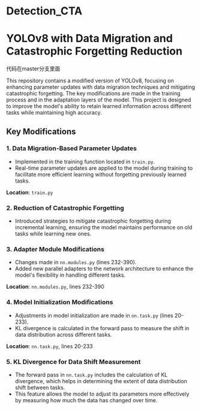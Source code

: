 # Detection_CTA
# YOLOv8 with Data Migration and Catastrophic Forgetting Reduction

代码在master分支里面


This repository contains a modified version of YOLOv8, focusing on enhancing parameter updates with data migration techniques and mitigating catastrophic forgetting. The key modifications are made in the training process and in the adaptation layers of the model. This project is designed to improve the model's ability to retain learned information across different tasks while maintaining high accuracy.

## Key Modifications

### 1. **Data Migration-Based Parameter Updates**
   - Implemented in the training function located in `train.py`.
   - Real-time parameter updates are applied to the model during training to facilitate more efficient learning without forgetting previously learned tasks.
   
   **Location**: `train.py`

### 2. **Reduction of Catastrophic Forgetting**
   - Introduced strategies to mitigate catastrophic forgetting during incremental learning, ensuring the model maintains performance on old tasks while learning new ones.

### 3. **Adapter Module Modifications**
   - Changes made in `nn.modules.py` (lines 232-390).
   - Added new parallel adapters to the network architecture to enhance the model's flexibility in handling different tasks.
   
   **Location**: `nn.modules.py`, lines 232-390

### 4. **Model Initialization Modifications**
   - Adjustments in model initialization are made in `nn.task.py` (lines 20-233).
   - KL divergence is calculated in the forward pass to measure the shift in data distribution across different tasks.

   **Location**: `nn.task.py`, lines 20-233

### 5. **KL Divergence for Data Shift Measurement**
   - The forward pass in `nn.task.py` includes the calculation of KL divergence, which helps in determining the extent of data distribution shift between tasks.
   - This feature allows the model to adjust its parameters more effectively by measuring how much the data has changed over time.
